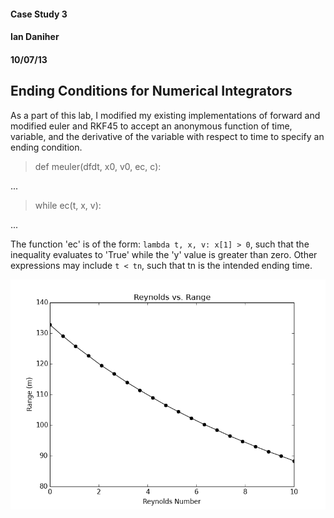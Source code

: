 #### Case Study 3
#### Ian Daniher
#### 10/07/13

## Ending Conditions for Numerical Integrators

As a part of this lab, I modified my existing implementations of forward and modified euler and RKF45 to accept an anonymous function of time, variable, and the derivative of the variable with respect to time to specify an ending condition.

> def meuler(dfdt, x0, v0, ec, c):

...

> while ec(t, x, v):

...

The function 'ec' is of the form: ```lambda t, x, v: x[1] > 0```, such that the inequality evaluates to 'True' while the 'y' value is greater than zero. Other expressions may include ```t < tn```, such that tn is the intended ending time.


![Range vs. Reynolds Number](/cs3/cs3f1.png "Range vs. Reynolds")
